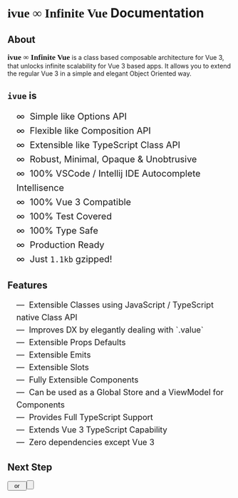 <script setup lang="ts">
import Button from './components/Button.vue'

</script>
# <span style="font-family: 'Public Sans'; ">ivue ∞ Infinite Vue</span> Documentation


## About

**<span style="font-family: 'Public Sans'; font-size: 125%;">ivue ∞ Infinite Vue</span>** is a class based composable architecture for Vue 3, that unlocks infinite scalability for Vue 3 based apps. It allows you to extend the regular Vue 3 in a simple and elegant Object Oriented way.

## `ivue` is


<div style="padding-left:20px; font-size: 20px; line-height: 32px;">
∞&nbsp; Simple like Options API<br />
∞&nbsp; Flexible like Composition API<br />
∞&nbsp; Extensible like TypeScript Class API<br />
∞&nbsp; Robust, Minimal, Opaque & Unobtrusive<br />
∞&nbsp; 100% VSCode / Intellij IDE Autocomplete Intellisence<br />
∞&nbsp; 100% Vue 3 Compatible<br />
∞&nbsp; 100% Test Covered<br />
∞&nbsp; 100% Type Safe<br />
∞&nbsp; Production Ready<br />
∞&nbsp; Just <code>1.1kb</code> gzipped!<br />
</div>


## Features
<div style="padding-left:20px; font-size: 18px;line-height: 28px; ">
&mdash;&nbsp; Extensible Classes using JavaScript / TypeScript native Class API<br />
&mdash;&nbsp; Improves DX by elegantly dealing with `.value`<br />
&mdash;&nbsp; Extensible Props Defaults<br />
&mdash;&nbsp; Extensible Emits<br />
&mdash;&nbsp; Extensible Slots<br />
&mdash;&nbsp; Fully Extensible Components<br />
&mdash;&nbsp; Can be used as a Global Store and a ViewModel for Components<br />
&mdash;&nbsp; Provides Full TypeScript Support<br />
&mdash;&nbsp; Extends Vue 3 TypeScript Capability<br />
&mdash;&nbsp; Zero dependencies except Vue 3<br />
</div>

## Next Step

<Button href="/pages/getting-started.html" label="Geting Started" />  &nbsp; or &nbsp; <Button href="/pages/introduction.html" label="Read Introduction" />

